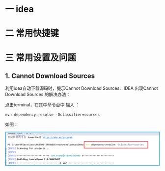 # 一 idea





# 二 常用快捷键




# 三 常用设置及问题



## 1. Cannot Download Sources

利用idea自动下载源码时，提示Cannot Download Sources、IDEA 出现Cannot Download Sources 的解决办法：

点击terminal，在其中命令台中 输入 ：

```
mvn dependency:resolve -Dclassifier=sources
```

如图：

![image-20211101162525695](vx_images/image-20211101162525695.png)

